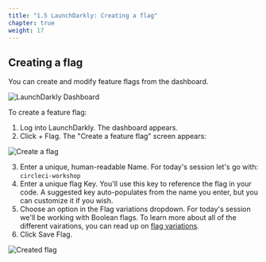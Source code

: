 ```yaml
---
title: "1.5 LaunchDarkly: Creating a flag"
chapter: true
weight: 17
---
```


## Creating a flag

You can create and modify feature flags from the dashboard.

<img src="https://docs.launchdarkly.com/static/10cf6c4c06a05bfa64dcd6dc205e7146/6af66/launchdarkly-dashboard.png" alt="LaunchDarkly Dashboard">

To create a feature flag:

1. Log into LaunchDarkly. The dashboard appears.
2. Click + Flag. The "Create a feature flag" screen appears:

<img src="https://docs.launchdarkly.com/static/8ffa9ff69ba073c0bf8d01cb3458b8a2/6af66/flag-new-callout.png" alt="Create a flag">

3. Enter a unique, human-readable Name. For today's session let's go with: 
`circleci-workshop`
4. Enter a unique flag Key. You'll use this key to reference the flag in your code. A suggested key auto-populates from the name you enter, but you can customize it if you wish.
5. Choose an option in the Flag variations dropdown. For today's session we'll be working with Boolean flags. To learn more about all of the different vairations, you can read up on [flag variations](https://docs.launchdarkly.com/home/flags/variations).
6. Click Save Flag.

<img src="https://docs.launchdarkly.com/static/c26632369691636aca47a7d708ec5091/6af66/flag-create.png" alt="Created flag">

